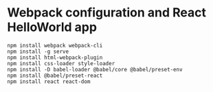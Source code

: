 # Webpack configuration and React HelloWorld app

```shell
npm install webpack webpack-cli
npm install -g serve
npm install html-webpack-plugin
npm install css-loader style-loader
npm install -D babel-loader @babel/core @babel/preset-env
npm install @babel/preset-react
npm install react react-dom
```

